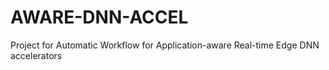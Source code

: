 # AWARE-DNN-ACCEL
Project for Automatic Workflow for Application-aware Real-time Edge DNN accelerators
